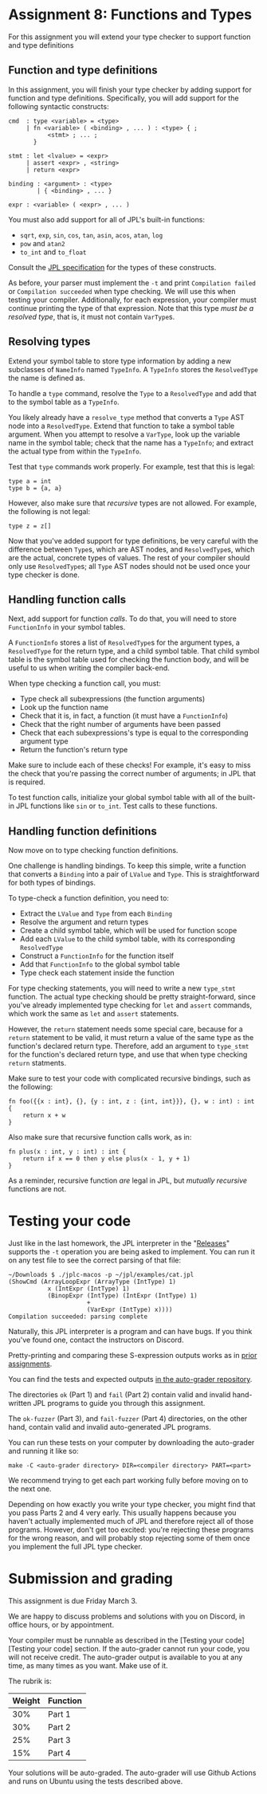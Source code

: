 Assignment 8: Functions and Types
=================================

For this assignment you will extend your type checker to support
function and type definitions
 
## Function and type definitions

In this assignment, you will finish your type checker by adding
support for function and type definitions. Specifically, you will add 
support for the following syntactic constructs:

```
cmd  : type <variable> = <type>
     | fn <variable> ( <binding> , ... ) : <type> { ;
           <stmt> ; ... ;
       }

stmt : let <lvalue> = <expr>
     | assert <expr> , <string>
     | return <expr>

binding : <argument> : <type>
        | { <binding> , ... }

expr : <variable> ( <expr> , ... )
```

You must also add support for all of JPL's built-in functions:

- `sqrt`, `exp`, `sin`, `cos`, `tan`, `asin`, `acos`, `atan`, `log`
- `pow` and `atan2`
- `to_int` and `to_float`

Consult the [JPL specification](../spec.md) for the types of these
constructs.

As before, your parser must implement the `-t` and print `Compilation
failed` or `Compilation succeeded` when type checking. We will use
this when testing your compiler. Additionally, for each expression,
your compiler must continue printing the type of that expression. Note
that this type _must be a resolved type_, that is, it must not contain
`VarType`s.

## Resolving types

Extend your symbol table to store type information by adding a new
subclasses of `NameInfo` named `TypeInfo`. A `TypeInfo` stores the
`ResolvedType` the name is defined as.

To handle a `type` command, resolve the `Type` to a `ResolvedType` and
add that to the symbol table as a `TypeInfo`.

You likely already have a `resolve_type` method that converts a `Type`
AST node into a `ResolvedType`. Extend that function to take a symbol
table argument. When you attempt to resolve a `VarType`, look up the
variable name in the symbol table; check that the name has a
`TypeInfo`; and extract the actual type from within the `TypeInfo`.

Test that `type` commands work properly. For example, test that this
is legal:

```
type a = int
type b = {a, a}
```

However, also make sure that _recursive_ types are not allowed. For
example, the following is not legal:

```
type z = z[]
```

Now that you've added support for type definitions, be very careful
with the difference between `Type`s, which are AST nodes, and
`ResolvedType`s, which are the actual, concrete types of values. The
rest of your compiler should only use `ResolvedType`s; all `Type` AST
nodes should not be used once your type checker is done.

## Handling function calls

Next, add support for function _calls_. To do that, you will need to
store `FunctionInfo` in your symbol tables.

A `FunctionInfo` stores a list of `ResolvedType`s for the argument
types, a `ResolvedType` for the return type, and a child symbol table.
That child symbol table is the symbol table used for checking the
function body, and will be useful to us when writing the compiler
back-end.

When type checking a function call, you must:

- Type check all subexpressions (the function arguments)
- Look up the function name
- Check that it is, in fact, a function (it must have a `FunctionInfo`)
- Check that the right number of arguments have been passed
- Check that each subexpressions's type is equal to the corresponding
  argument type
- Return the function's return type

Make sure to include each of these checks! For example, it's easy to
miss the check that you're passing the correct number of arguments; in
JPL that is required.

To test function calls, initialize your global symbol table with all
of the built-in JPL functions like `sin` or `to_int`. Test calls to
these functions.

## Handling function definitions

Now move on to type checking function definitions.

One challenge is handling bindings. To keep this simple, write a
function that converts a `Binding` into a pair of `LValue` and `Type`.
This is straightforward for both types of bindings.

To type-check a function definition, you need to:

- Extract the `LValue` and `Type` from each `Binding`
- Resolve the argument and return types
- Create a child symbol table, which will be used for function scope
- Add each `LValue` to the child symbol table, with its corresponding `ResolvedType`
- Construct a `FunctionInfo` for the function itself
- Add that `FunctionInfo` to the global symbol table
- Type check each statement inside the function

For type checking statements, you will need to write a new `type_stmt`
function. The actual type checking should be pretty straight-forward,
since you've already implemented type checking for `let` and `assert`
commands, which work the same as `let` and `assert` statements.

However, the `return` statement needs some special care, because for a
`return` statement to be valid, it must return a value of the same
type as the function's declared return type. Therefore, add an
argument to `type_stmt` for the function's declared return type,
and use that when type checking `return` statments.

Make sure to test your code with complicated recursive bindings, such
as the following:

```
fn foo({{x : int}, {}, {y : int, z : {int, int}}}, {}, w : int) : int {
    return x + w
}
```

Also make sure that recursive function calls work, as in:

```
fn plus(x : int, y : int) : int {
    return if x == 0 then y else plus(x - 1, y + 1)
}
```

As a reminder, recursive function _are_ legal in JPL, but _mutually
recursive_ functions are not.

# Testing your code

Just like in the last homework, the JPL interpreter in the
"[Releases][releases]" supports the `-t` operation you are being asked
to implement. You can run it on any test file to see the correct
parsing of that file:

    ~/Downloads $ ./jplc-macos -p ~/jpl/examples/cat.jpl
    (ShowCmd (ArrayLoopExpr (ArrayType (IntType) 1)
               x (IntExpr (IntType) 1)
               (BinopExpr (IntType) (IntExpr (IntType) 1)
                          +
                          (VarExpr (IntType) x))))
    Compilation succeeded: parsing complete

Naturally, this JPL interpreter is a program and can have bugs. If you
think you've found one, contact the instructors on Discord.

[releases]: https://github.com/utah-cs4470-sp23/class/releases

Pretty-printing and comparing these S-expression outputs works as in
[prior assignments](../hw5/README.md).

You can find the tests and expected outputs [in the auto-grader
repository](https://github.com/utah-cs4470-sp23/grader/tree/main/hw6).

The directories `ok` (Part 1) and `fail` (Part 2) contain valid and
invalid hand-written JPL programs to guide you through this
assignment.

The `ok-fuzzer` (Part 3), and `fail-fuzzer` (Part 4) directories, on
the other hand, contain valid and invalid auto-generated JPL programs.

You can run these tests on your computer by downloading the
auto-grader and running it like so:

    make -C <auto-grader directory> DIR=<compiler directory> PART=<part>

We recommend trying to get each part working fully before moving on to
the next one.

Depending on how exactly you write your type checker, you might find
that you pass Parts 2 and 4 very early. This usually happens because
you haven't actually implemented much of JPL and therefore reject all
of those programs. However, don't get too excited: you're rejecting
these programs for the wrong reason, and will probably stop rejecting
some of them once you implement the full JPL type checker.

# Submission and grading

This assignment is due Friday March 3.

We are happy to discuss problems and solutions with you on Discord, in
office hours, or by appointment.

Your compiler must be runnable as described in the [Testing your
code][Testing your code] section. If the auto-grader cannot run your
code, you will not receive credit. The auto-grader output is available
to you at any time, as many times as you want. Make use of it.

The rubrik is:

| Weight | Function |
|--------|----------|
| 30%    | Part 1   |
| 30%    | Part 2   |
| 25%    | Part 3   |
| 15%    | Part 4   |

Your solutions will be auto-graded. The auto-grader will use Github
Actions and runs on Ubuntu using the tests described above.
